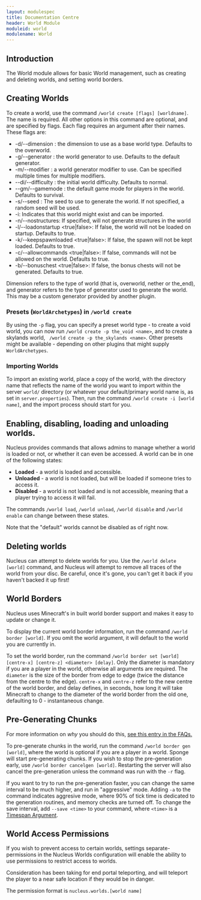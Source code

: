 ```yaml
---
layout: modulespec
title: Documentation Centre
header: World Module
moduleid: world
modulename: World
---
```


## Introduction

The World module allows for basic World management, such as creating and deleting worlds, and setting world borders.

## Creating Worlds

To create a world, use the command `/world create [flags] [worldname]`. 
The name is required. All other options in this command are optional, and are specified by flags. Each flag requires an argument after their names. These flags are:

* -d/--dimension <dimension>: the dimension to use as a base world type. Defaults to the overworld.
* -g/--generator <generator>: the world generator to use. Defaults to the default generator.
* -m/--modifier <modifier>: a world generator modifier to use. Can be specified multiple times for multiple modifiers.
* --di/--difficulty <difficulty>: the initial world difficulty. Defaults to normal.
* --gm/--gamemode <gamemode>: the default game mode for players in the world. Defaults to survival.
* -s/--seed <seed>: The seed to use to generate the world. If not specified, a random seed will be used.
* -i: Indicates that this world might exist and can be imported.
* -n/--nostructures: If specified, will not generate structures in the world
* -l/--loadonstartup <true|false>: If false, the world will not be loaded on startup. Defaults to true.
* -k/--keepspawnloaded <true|false>: If false, the spawn will not be kept loaded. Defaults to true.
* -c/--allowcommands <true|false>: If false, commands will not be allowed on the world. Defaults to true.
* -b/--bonuschest <true|false>: If false, the bonus chests will not be generated. Defaults to true.


Dimension refers to the type of world (that is, overworld, nether or the_end), and generator refers to the type of generator
 used to generate the world. This may be a custom generator provided by another plugin.

### Presets (`WorldArchetypes`) in `/world create`

By using the `-p` flag, you can specify a preset world type - to create a void world, 
you can now run `/world create -p the_void <name>`, and to create a skylands world, `
/world create -p the_skylands <name>`. Other presets might be available - depending on other plugins that might supply
`WorldArchetypes`.

### Importing Worlds

To import an existing world, place a copy of the world, with the directory name that reflects the name of the world you want to import
within the server `world/` directory (or whatever your default/primary world name is, as set in `server.properties`). Then, run the command
`/world create -i [world name]`, and the import process should start for you.

## Enabling, disabling, loading and unloading worlds.

Nucleus provides commands that allows admins to manage whether a world is loaded or not, or whether it can even be accessed. A world can be in one of the following states:

* **Loaded** - a world is loaded and accessible.
* **Unloaded** - a world is not loaded, but will be loaded if someone tries to access it.
* **Disabled** - a world is not loaded and is not accessible, meaning that a player trying to access it will fail.

The commands `/world load`, `/world unload`, `/world disable` and `/world enable` can change between these states.

Note that the "default" worlds cannot be disabled as of right now.

## Deleting worlds

Nucleus can attempt to delete worlds for you. Use the `/world delete [world]` command, and Nucleus will attempt to remove
all traces of the world from your disc. Be careful, once it's gone, you can't get it back if you haven't backed it up first!

## World Borders

Nucleus uses Minecraft's in built world border support and makes it easy to update or change it.

To display the current world border information, run the command `/world border [world]`. If you omit the world argument, it will default to the world you are currently in.

To set the world border, run the command `/world border set [world] [centre-x] [centre-z] <diameter> [delay]`. Only the diameter is mandatory if you are a player in the world, otherwise
all arguments are required. The `diameter` is the size of the border from edge to edge (twice the distance from the centre to the edge). 
`centre-x` and `centre-z` refer to the new centre of the world border, and delay defines, in seconds, how long it will take Minecraft to change to the diameter of the world
border from the old one, defaulting to 0 - instantaneous change.

## Pre-Generating Chunks

For more information on _why_ you should do this, [see this entry in the FAQs.](../faqs.html#world-pregen)

To pre-generate chunks in the world, run the command `/world border gen [world]`, where the world is optional if you are a player in a world. 
Sponge will start pre-generating chunks. If you wish to stop the pre-generation early, use `/world border cancelgen [world]`. 
Restarting the server will also cancel the pre-generation unless the command was run with the `-r` flag.

If you want to try to run the pre-generation faster, you can change the same interval to be much higher, and run in "aggressive" mode. Adding
`-a` to the command indicates aggresive mode, where 90% of tick time is dedicated to the generation routines, and memory checks are turned off.
To change the save interval, add `--save <time>` to your command, where `<time>` is a [Timespan Argument](../arguments.html#timespan).

## World Access Permissions

If you wish to prevent access to certain worlds, settings separate-permissions in the Nucleus Worlds configuration will enable the ability to use permissions to restrict access to worlds.

Consideration has been taking for end portal teleporting, and will teleport the player to a near safe location if they would be in danger.

The permission format is `nucleus.worlds.[world name]`
